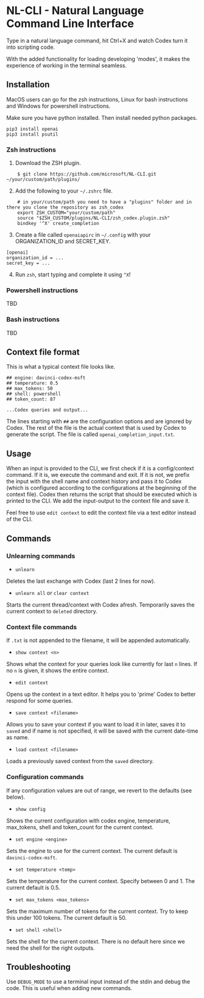 # NL-CLI - Natural Language Command Line Interface

Type in a natural language command, hit Ctrl+X and watch Codex turn it into scripting code.

With the added functionality for loading developing 'modes', it makes the experience of working in the terminal seamless.

## Installation

MacOS users can go for the zsh instructions, Linux for bash instructions and Windows for powershell instructions.

Make sure you have python installed. Then install needed python packages.

```
pip3 install openai
pip3 install psutil
```

### Zsh instructions


1. Download the ZSH plugin.

```
    $ git clone https://github.com/microsoft/NL-CLI.git ~/your/custom/path/plugins/ 
```

2. Add the following to your `~/.zshrc` file.

```
    # in your/custom/path you need to have a "plugins" folder and in there you clone the repository as zsh_codex
    export ZSH_CUSTOM="your/custom/path"
    source "$ZSH_CUSTOM/plugins/NL-CLI/zsh_codex.plugin.zsh"
    bindkey '^X' create_completion
```

3. Create a file called `openaiapirc` in `~/.config` with your ORGANIZATION_ID and SECRET_KEY.

```
[openai]
organization_id = ...
secret_key = ...
```

4. Run `zsh`, start typing and complete it using `^X`!


### Powershell instructions

TBD


### Bash instructions

TBD


## Context file format

This is what a typical context file looks like.

```
## engine: davinci-codex-msft
## temperature: 0.5
## max_tokens: 50
## shell: powershell
## token_count: 87

...Codex queries and output...
```

The lines starting with `##` are the configuration options and are ignored by Codex. The rest of the file is the actual context that is used by Codex to generate the script. The file is called `openai_completion_input.txt`.


## Usage

When an input is provided to the CLI, we first check if it is a config/context command. If it is, we execute the command and exit. If it is not, we prefix the input with the shell name and context history and pass it to Codex (which is configured according to the configurations at the beginning of the context file). Codex then returns the script that should be executed which is printed to the CLI. We add the input-output to the context file and save it.

Feel free to use `edit context` to edit the context file via a text editor instead of the CLI.
## Commands

### Unlearning commands

- `unlearn`

Deletes the last exchange with Codex (last 2 lines for now).

- `unlearn all` or `clear context`

Starts the current thread/context with Codex afresh. Temporarily saves the current context to `deleted` directory.

### Context file commands

If `.txt` is not appended to the filename, it will be appended automatically.

- `show context <n>`

Shows what the context for your queries look like currently for last `n` lines. If no `n` is given, it shows the entire context.

- `edit context`

Opens up the context in a text editor. It helps you to 'prime' Codex to better respond for some queries.

- `save context <filename>`

Allows you to save your context if you want to load it in later, saves it to `saved` and if name is not specified, it will be saved with the current date-time as name.

- `load context <filename>`

Loads a previously saved context from the `saved` directory. 



### Configuration commands

If any configuration values are out of range, we revert to the defaults (see below).

- `show config`

Shows the current configuration with codex engine, temperature, max_tokens, shell and token_count for the current context.

- `set engine <engine>`

Sets the engine to use for the current context. The current default is `davinci-codex-msft`.

- `set temperature <temp>`

Sets the temperature for the current context. Specify between 0 and 1. The current default is 0.5.

- `set max_tokens <max_tokens>`

Sets the maximum number of tokens for the current context. Try to keep this under 100 tokens. The current default is 50.

- `set shell <shell>`

Sets the shell for the current context. There is no default here since we need the shell for the right outputs.

## Troubleshooting

Use `DEBUG_MODE` to use a terminal input instead of the stdin and debug the code. This is useful when adding new commands.